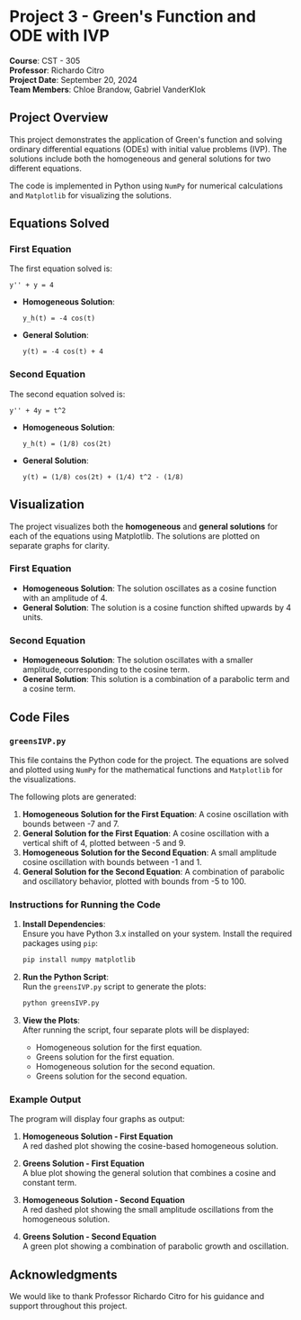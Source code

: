 # Project 3 - Green's Function and ODE with IVP

**Course**: CST - 305  
**Professor**: Richardo Citro  
**Project Date**: September 20, 2024  
**Team Members**: Chloe Brandow, Gabriel VanderKlok  

## Project Overview

This project demonstrates the application of Green's function and solving ordinary differential equations (ODEs) with initial value problems (IVP). The solutions include both the homogeneous and general solutions for two different equations.

The code is implemented in Python using `NumPy` for numerical calculations and `Matplotlib` for visualizing the solutions.

## Equations Solved

### First Equation
The first equation solved is:

```
y'' + y = 4
```

- **Homogeneous Solution**:  
  ```
  y_h(t) = -4 cos(t)
  ```

- **General Solution**:  
  ```
  y(t) = -4 cos(t) + 4
  ```

### Second Equation
The second equation solved is:

```
y'' + 4y = t^2
```

- **Homogeneous Solution**:  
  ```
  y_h(t) = (1/8) cos(2t)
  ```

- **General Solution**:  
  ```
  y(t) = (1/8) cos(2t) + (1/4) t^2 - (1/8)
  ```

## Visualization

The project visualizes both the **homogeneous** and **general solutions** for each of the equations using Matplotlib. The solutions are plotted on separate graphs for clarity.

### First Equation

- **Homogeneous Solution**: The solution oscillates as a cosine function with an amplitude of 4.
- **General Solution**: The solution is a cosine function shifted upwards by 4 units.

### Second Equation

- **Homogeneous Solution**: The solution oscillates with a smaller amplitude, corresponding to the cosine term.
- **General Solution**: This solution is a combination of a parabolic term and a cosine term.

## Code Files

### `greensIVP.py`

This file contains the Python code for the project. The equations are solved and plotted using `NumPy` for the mathematical functions and `Matplotlib` for the visualizations.

The following plots are generated:
1. **Homogeneous Solution for the First Equation**: A cosine oscillation with bounds between -7 and 7.
2. **General Solution for the First Equation**: A cosine oscillation with a vertical shift of 4, plotted between -5 and 9.
3. **Homogeneous Solution for the Second Equation**: A small amplitude cosine oscillation with bounds between -1 and 1.
4. **General Solution for the Second Equation**: A combination of parabolic and oscillatory behavior, plotted with bounds from -5 to 100.

### Instructions for Running the Code

1. **Install Dependencies**:  
   Ensure you have Python 3.x installed on your system. Install the required packages using `pip`:

   ```bash
   pip install numpy matplotlib
   ```

2. **Run the Python Script**:  
   Run the `greensIVP.py` script to generate the plots:

   ```bash
   python greensIVP.py
   ```

3. **View the Plots**:  
   After running the script, four separate plots will be displayed:
   - Homogeneous solution for the first equation.
   - Greens solution for the first equation.
   - Homogeneous solution for the second equation.
   - Greens solution for the second equation.


### Example Output

The program will display four graphs as output:

1. **Homogeneous Solution - First Equation**  
   A red dashed plot showing the cosine-based homogeneous solution.

2. **Greens Solution - First Equation**  
   A blue plot showing the general solution that combines a cosine and constant term.

3. **Homogeneous Solution - Second Equation**  
   A red dashed plot showing the small amplitude oscillations from the homogeneous solution.

4. **Greens Solution - Second Equation**  
   A green plot showing a combination of parabolic growth and oscillation.


## Acknowledgments

We would like to thank Professor Richardo Citro for his guidance and support throughout this project.
